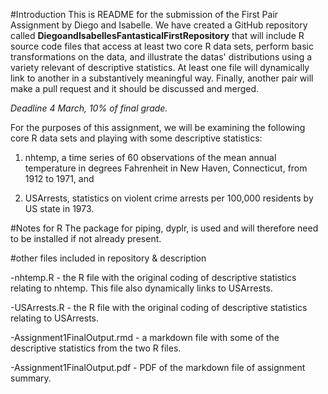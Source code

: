 #Introduction
This is README for the submission of the First Pair Assignment by Diego and Isabelle. We have created a GitHub repository called **DiegoandIsabellesFantasticalFirstRepository** that will include R source code files that access at least two core R data sets, perform basic transformations on the data, and illustrate the datas' distributions using a variety relevant of descriptive statistics. At least one file will dynamically link to another in a substantively meaningful way. Finally, another pair will make a pull request and it should be discussed and merged. 

_Deadline 4 March, 10% of final grade._

For the purposes of this assignment, we will be examining the following core R data sets and playing with some descriptive statistics:

1) nhtemp, a time series of 60 observations of the mean annual temperature in degrees Fahrenheit in New Haven, Connecticut, from 1912 to 1971, and 

2) USArrests, statistics on violent crime arrests per 100,000 residents by US state in 1973.

#Notes for R
The package for piping, dyplr, is used and will therefore need to be installed if not already present.

#other files included in repository & description

-nhtemp.R - the R file with the original coding of descriptive statistics relating to nhtemp. This file also dynamically links to USArrests.

-USArrests.R - the R file with the original coding of descriptive statistics relating to USArrests.

-Assignment1FinalOutput.rmd - a markdown file with some of the descriptive statistics from the two R files.

-Assignment1FinalOutput.pdf - PDF of the markdown file of assignment summary.